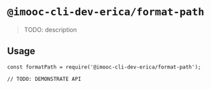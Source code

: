 # `@imooc-cli-dev-erica/format-path`

> TODO: description

## Usage

```
const formatPath = require('@imooc-cli-dev-erica/format-path');

// TODO: DEMONSTRATE API
```

